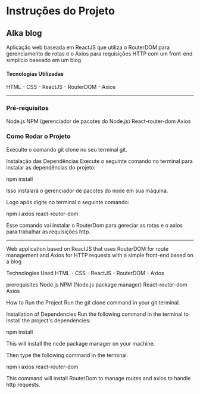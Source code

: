 # Instruções do Projeto


## Alka blog 
Aplicação web baseada em ReactJS que utiliza o RouterDOM para gerenciamento de rotas e o Axios para requisições HTTP com um front-end simplício baseado em um blog 

#### Tecnologias Utilizadas
HTML -
CSS - 
ReactJS -
RouterDOM -
Axios

**************************************************************

### Pré-requisitos


Node.js
NPM (gerenciador de pacotes do Node.js)
React-router-dom
Axios

### Como Rodar o Projeto  

Execulte o comando git clone no seu terminal git.



Instalação das Dependências
Execute o seguinte comando no terminal para instalar as dependências do projeto:

npm install 

Isso instalará o gerenciador de pacotes do node em sua máquina.


Logo após  digite no terminal o seguinte comando:

npm i axios react-router-dom

Esse comando vai instalar  o RouterDom para gereciar as rotas e o axios para trabalhar as requisições http.



****************************************************************

Web application based on ReactJS that uses RouterDOM for route management and Axios for HTTP requests with a simple front-end based on a blog

Technologies Used
HTML - CSS - ReactJS - RouterDOM - Axios

prerequisites
Node.js NPM (Node.js package manager) React-router-dom Axios

How to Run the Project
Run the git clone command in your git terminal.

Installation of Dependencies Run the following command in the terminal to install the project's dependencies:

npm install

This will install the node package manager on your machine.

Then type the following command in the terminal:

npm i axios react-router-dom

This command will install RouterDom to manage routes and axios to handle http requests.
